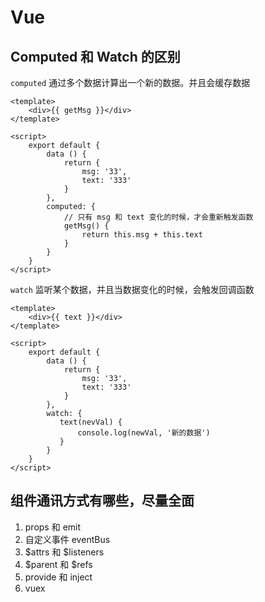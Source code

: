 # Vue

## Computed 和 Watch 的区别
`computed` 通过多个数据计算出一个新的数据。并且会缓存数据

```Vue
<template>
    <div>{{ getMsg }}</div>
</template>

<script>
    export default {
        data () {
            return {
                msg: '33',
                text: '333'
            }
        },
        computed: {
            // 只有 msg 和 text 变化的时候，才会重新触发函数
            getMsg() {
                return this.msg + this.text
            }
        }
    }
</script>
```

`watch` 监听某个数据，并且当数据变化的时候，会触发回调函数

```Vue
<template>
    <div>{{ text }}</div>
</template>

<script>
    export default {
        data () {
            return {
                msg: '33',
                text: '333'
            }
        },
        watch: {
           text(nevVal) {
               console.log(newVal, '新的数据')
           } 
        }
    }
</script>
```

## 组件通讯方式有哪些，尽量全面

1. props 和 emit
2. 自定义事件 eventBus
3. $attrs 和 $listeners
4. $parent 和 $refs
5. provide 和 inject
6. vuex 